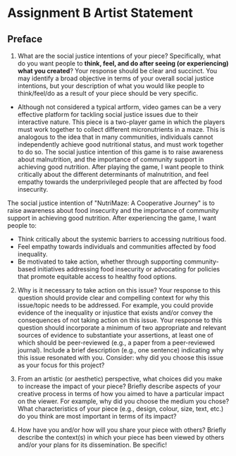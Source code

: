 # Assignment B Artist Statement
## Preface

1) What are the social justice intentions of your piece? Specifically, what do you want people to **think, feel, and do after seeing (or experiencing) what you created**? Your response should be clear and succinct. You may identify a broad objective in terms of your overall social justice intentions, but your description of what you would like people to think/feel/do as a result of your piece should be very specific.
- Although not considered a typical artform, video games can be a very effective platform for tackling social justice issues due to their interactive nature. This piece is a two-player game in which the players must work together to collect different micronutrients in a maze. This is analogous to the idea that in many communities, individuals cannot independently achieve good nutritional status, and must work together to do so. The social justice intention of this game is to raise awareness about malnutrition, and the importance of community support in achieving good nutrition. After playing the game, I want people to think critically about the different determinants of malnutrition, and feel empathy towards the underprivileged people that are affected by food insecurity. 
  
The social justice intention of "NutriMaze: A Cooperative Journey" is to raise awareness about food insecurity and the importance of community support in achieving good nutrition. After experiencing the game, I want people to:

- Think critically about the systemic barriers to accessing nutritious food.
- Feel empathy towards individuals and communities affected by food inequality.
- Be motivated to take action, whether through supporting community-based initiatives addressing food insecurity or advocating for policies that promote equitable access to healthy food options.


2) Why is it necessary to take action on this issue? Your response to this question should provide clear and compelling context for why this issue/topic needs to be addressed. For example, you could provide evidence of the inequality or injustice that exists and/or convey the consequences of not taking action on this issue. Your response to this question should incorporate a minimum of two appropriate and relevant sources of evidence to substantiate your assertions, at least one of which should be peer-reviewed (e.g., a paper from a peer-reviewed journal). Include a brief description (e.g., one sentence) indicating why this issue resonated with you. Consider: why did you choose this issue as your focus for this project?

3) From an artistic (or aesthetic) perspective, what choices did you make to increase the impact of your piece? Briefly describe aspects of your creative process in terms of how you aimed to have a particular impact on the viewer. For example, why did you choose the medium you chose? What characteristics of your piece (e.g., design, colour, size, text, etc.) do you think are most important in terms of its impact? 

4) How have you and/or how will you share your piece with others? Briefly describe the context(s) in which your piece has been viewed by others and/or your plans for its dissemination. Be specific!
